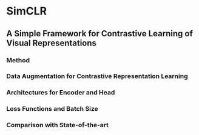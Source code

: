 # SimCLR
## A Simple Framework for Contrastive Learning of Visual Representations
### Method
### Data Augmentation for Contrastive Representation Learning
### Architectures for Encoder and Head
### Loss Functions and Batch Size
### Comparison with State-of-the-art